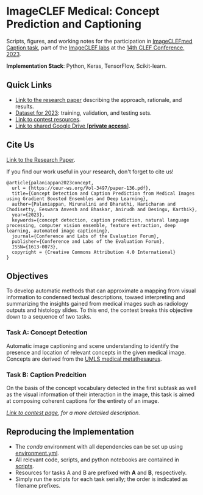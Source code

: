 # ImageCLEF Medical: Concept Prediction and Captioning

Scripts, figures, and working notes for the participation in [ImageCLEFmed Caption task](https://www.imageclef.org/2023/medical/caption), part of the [ImageCLEF labs](https://www.imageclef.org/2023) at the [14th CLEF Conference, 2023](https://clef2023.clef-initiative.eu/index.php).

**Implementation Stack**: Python, Keras, TensorFlow, Scikit-learn.

## Quick Links

- [Link to the research paper](https://ceur-ws.org/Vol-3497/paper-136.pdf) describing the approach, rationale, and results.
- [Dataset for 2023](https://drive.google.com/drive/folders/14GmtlRUQ1LDnO9PkpSjIA6eJW8lLVuT7?usp=share_link): training, validation, and testing sets.
- [Link to contest resources](https://www.imageclef.org/2023/medical/caption).
- [Link to shared Google Drive [**private access**]](https://drive.google.com/drive/folders/1fd0SRO2IColNpPwsecNiNSeI7E3spad6?usp=sharing). 


## Cite Us

[Link to the Research Paper](https://ceur-ws.org/Vol-3497/paper-136.pdf).

If you find our work useful in your research, don't forget to cite us!

```
@article{palaniappan2023concept,
  url = {https://ceur-ws.org/Vol-3497/paper-136.pdf},
  title={Concept Detection and Caption Prediction from Medical Images using Gradient Boosted Ensembles and Deep Learning},
  author={Palaniappan, Mirunalini and Bharathi, Haricharan and Chodisetty, Eeswara Anvesh and Bhaskar, Anirudh and Desingu, Karthik},
  year={2023},
  keywords={concept detection, caption prediction, natural language processing, computer vision ensemble, feature extraction, deep learning, automated image captioning},
  journal={Conference and Labs of the Evaluation Forum},
  publisher={Conference and Labs of the Evaluation Forum},
  ISSN={1613-0073},  
  copyright = {Creative Commons Attribution 4.0 International}
}
```

## Objectives

To develop automatic methods that can approximate a mapping from visual information to condensed textual descriptions, towaed interpreting and summarizing the insights gained from medical images such as radiology outputs and histology slides. To this end, the contest breaks this objective down to a sequence of two tasks.

### Task A: Concept Detection

Automatic image captioning and scene understanding to identify the presence and location of relevant concepts in the given medical image.
Concepts are derived from the [UMLS medical metathesaurus](https://www.nlm.nih.gov/research/umls/index.html).

### Task B: Caption Predcition

On the basis of the concept vocabulary detected in the first subtask as well as the visual information of their interaction in the image, this task is aimed at composing coherent captions for the entirety of an image. 

*[Link to contest page](https://www.imageclef.org/2023/medical/caption), for a more detailed description.*

## Reproducing the Implementation

- The *conda* environment with all dependencies can be set up using [environment.yml](./environment.yml).
- All relevant code, scripts, and python notebooks are contained in [scripts](./scripts).
- Resources for tasks A and B are prefixed with **A** and **B**, respectively.
- Simply run the scripts for each task serially; the order is indicated as filename prefixes.
